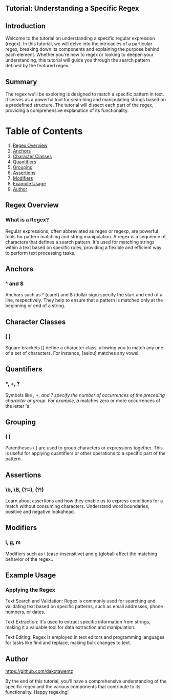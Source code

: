 ## Tutorial: Understanding a Specific Regex

## Introduction

Welcome to the tutorial on understanding a specific regular expression (regex). In this tutorial, we will delve into the intricacies of a particular regex, breaking down its components and explaining the purpose behind each element. Whether you're new to regex or looking to deepen your understanding, this tutorial will guide you through the search pattern defined by the featured regex.

## Summary

The regex we'll be exploring is designed to match a specific pattern in text. It serves as a powerful tool for searching and manipulating strings based on a predefined structure. The tutorial will dissect each part of the regex, providing a comprehensive explanation of its functionality.

# Table of Contents

1. [Regex Overview](#regex-overview)
2. [Anchors](#anchors)
3. [Character Classes](#character-classes)
4. [Quantifiers](#quantifiers)
5. [Grouping](#grouping)
6. [Assertions](#assertions)
7. [Modifiers](#modifiers)
8. [Example Usage](#example-usage)
9. [Author](#author)


## Regex Overview
### What is a Regex?

Regular expressions, often abbreviated as regex or regexp, are powerful tools for pattern matching and string manipulation. A regex is a sequence of characters that defines a search pattern. It's used for matching strings within a text based on specific rules, providing a flexible and efficient way to perform text processing tasks.

## Anchors
### ^ and $

Anchors such as ^ (caret) and $ (dollar sign) specify the start and end of a line, respectively. They help to ensure that a pattern is matched only at the beginning or end of a string.

## Character Classes
### [ ]

Square brackets [] define a character class, allowing you to match any one of a set of characters. For instance, [aeiou] matches any vowel.

## Quantifiers
### *, +, ?

Symbols like *, +, and ? specify the number of occurrences of the preceding character or group. For example, a* matches zero or more occurrences of the letter 'a'.

## Grouping
### ( )

Parentheses ( ) are used to group characters or expressions together. This is useful for applying quantifiers or other operations to a specific part of the pattern.

## Assertions
### \b, \B, (?=), (?!)

Learn about assertions and how they enable us to express conditions for a match without consuming characters. Understand word boundaries, positive and negative lookahead.

## Modifiers
### i, g, m

 Modifiers such as i (case-insensitive) and g (global) affect the matching behavior of the regex..

## Example Usage
### Applying the Regex

Text Search and Validation: Regex is commonly used for searching and validating text based on specific patterns, such as email addresses, phone numbers, or dates.

Text Extraction: It's used to extract specific information from strings, making it a valuable tool for data extraction and manipulation.

Text Editing: Regex is employed in text editors and programming languages for tasks like find and replace, making bulk changes to text.

## Author

https://github.com/dakotawentz



By the end of this tutorial, you'll have a comprehensive understanding of the specific regex and the various components that contribute to its functionality. Happy regexing!
